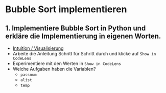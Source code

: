 # Bubble Sort implementieren

## 1. Implementiere Bubble Sort in Python und erkläre die Implementierung in eigenen Worten.
* [Intuition / Visualisierung](https://runestone.academy/runestone/books/published/pythonds/SortSearch/TheBubbleSort.html)
* Arbeite die Anleitung Schritt für Schritt durch und klicke auf `Show in CodeLens`
* Experimentiere mit den Werten in `Show in CodeLens`
* Welche Aufgaben haben die Variablen?  
  * `passnum` 
  * `alist`
  * `temp`
